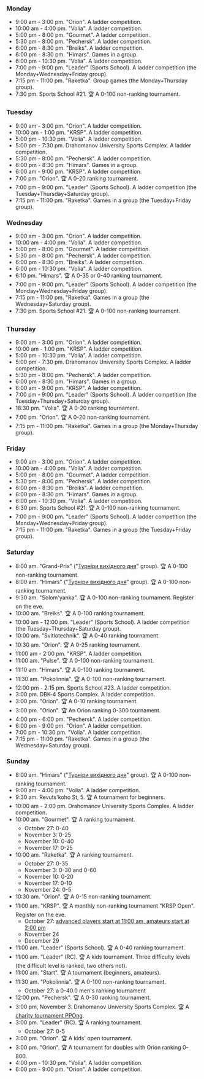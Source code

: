 
<h3 id="monday">Monday</h3>

* 9:00 am - 3:00 pm. "Orion". A ladder competition.
* 10:00 am - 4:00 pm. "Volia". A ladder competition.
* 5:00 pm - 8:00 pm. "Gourmet". A ladder competition.
* 5:30 pm - 8:00 pm. "Pechersk". A ladder competition.
* 6:00 pm - 8:30 pm. "Breiks". A ladder competition.
* 6:00 pm - 8:30 pm. "Himars". Games in a group.
* 6:00 pm - 10:30 pm. "Volia". A ladder competition.
* 7:00 pm - 9:00 pm. "Leader" (Sports School). A ladder competition (the Monday+Wednesday+Friday group).
* 7:15 pm - 11:00 pm. "Raketka". Group games (the Monday+Thursday group).
* 7:30 pm. Sports School #21. 🏆 A 0-100 non-ranking tournament.

<h3 id="tuesday">Tuesday</h3>

* 9:00 am - 3:00 pm. "Orion". A ladder competition.
* 10:00 am - 1:00 pm. "KRSP". A ladder competition.
* 5:00 pm - 10:30 pm. "Volia". A ladder competition.
* 5:00 pm - 7:30 pm. Drahomanov University Sports Complex. A ladder competition.
* 5:30 pm - 8:00 pm. "Pechersk". A ladder competition.
* 6:00 pm - 8:30 pm. "Himars". Games in a group.
* 6:00 am - 9:00 pm. "KRSP". A ladder competition.
* 7:00 pm. "Orion". 🏆 A 0-20 ranking tournament.
* 7:00 pm - 9:00 pm. "Leader" (Sports School). A ladder competition (the Tuesday+Thursday+Saturday group).
* 7:15 pm - 11:00 pm. "Raketka". Games in a group (the Tuesday+Friday group).

<h3 id="wednesday">Wednesday</h3>

* 9:00 am - 3:00 pm. "Orion". A ladder competition.
* 10:00 am - 4:00 pm. "Volia". A ladder competition.
* 5:00 pm - 8:00 pm. "Gourmet". A ladder competition.
* 5:30 pm - 8:00 pm. "Pechersk". A ladder competition.
* 6:00 pm - 8:30 pm. "Breiks". A ladder competition.
* 6:00 pm - 10:30 pm. "Volia". A ladder competition.
* 6:10 pm. "Himars". 🏆 A 0-35 or 0-40 ranking tournament.
* 7:00 pm - 9:00 pm. "Leader" (Sports School). A ladder competition (the Monday+Wednesday+Friday group).
* 7:15 pm - 11:00 pm. "Raketka". Games in a group (the Wednesday+Saturday group).
* 7:30 pm. Sports School #21. 🏆 A 0-100 non-ranking tournament.

<h3 id="thursday">Thursday</h3>

* 9:00 am - 3:00 pm. "Orion". A ladder competition.
* 10:00 am - 1:00 pm. "KRSP". A ladder competition.
* 5:00 pm - 10:30 pm. "Volia". A ladder competition.
* 5:00 pm - 7:30 pm. Drahomanov University Sports Complex. A ladder competition.
* 5:30 pm - 8:00 pm. "Pechersk". A ladder competition.
* 6:00 pm - 8:30 pm. "Himars". Games in a group.
* 6:00 am - 9:00 pm. "KRSP". A ladder competition.
* 7:00 pm - 9:00 pm. "Leader" (Sports School). A ladder competition (the Tuesday+Thursday+Saturday group).
* 18:30 pm. "Volia". 🏆 A 0-20 ranking tournament.
* 7:00 pm. "Orion". 🏆 A 0-20 non-ranking tournament.
* 7:15 pm - 11:00 pm. "Raketka". Games in a group (the Monday+Thursday group).

<h3 id="friday">Friday</h3>

* 9:00 am - 3:00 pm. "Orion". A ladder competition.
* 10:00 am - 4:00 pm. "Volia". A ladder competition.
* 5:00 pm - 8:00 pm. "Gourmet". A ladder competition.
* 5:30 pm - 8:00 pm. "Pechersk". A ladder competition.
* 6:00 pm - 8:30 pm. "Breiks". A ladder competition.
* 6:00 pm - 8:30 pm. "Himars". Games in a group.
* 6:00 pm - 10:30 pm. "Volia". A ladder competition.
* 6:30 pm. Sports School #21. 🏆 A 0-100 non-ranking tournament.
* 7:00 pm - 9:00 pm. "Leader" (Sports School). A ladder competition (the Monday+Wednesday+Friday group).
* 7:15 pm - 11:00 pm. "Raketka". Games in a group (the Tuesday+Friday group).

<h3 id="saturday">Saturday</h3>

* 8:00 am. "Grand-Prix" ("[Турніри вихідного дня](https://t.me/+yOOJ3CrdhyBjNzhi)" group). 🏆 A 0-100 non-ranking tournament.
* 8:00 am. "Himars" ("[Турніри вихідного дня](https://t.me/+yOOJ3CrdhyBjNzhi)" group). 🏆 A 0-100 non-ranking tournament.
* 9:30 am. "Solom'yanka". 🏆 A 0-100 non-ranking tournament. Register on the eve.
* 10:00 am. "Breiks". 🏆 A 0-100 ranking tournament.
* 10:00 am - 12:00 pm. "Leader" (Sports School). A ladder competition (the Tuesday+Thursday+Saturday group).
* 10:00 am. "Svitlotechnik". 🏆 A 0-40 ranking tournament.
* 10:30 am. "Orion". 🏆 A 0-25 ranking tournament.
* 11:00 am - 2:00 pm. "KRSP". A ladder competition.
* 11:00 am. "Pulse". 🏆 A 0-100 non-ranking tournament.
* 11:10 am. "Himars". 🏆 A 0-100 ranking tournament.
* 11:30 am. "Pokolinnia". 🏆 A 0-100 non-ranking tournament.
* 12:00 pm - 2:15 pm. Sports School #23. A ladder competition.
* 3:00 pm. DBK-4 Sports Complex. A ladder competition.
* 3:00 pm. "Orion". 🏆 A 0-10 ranking tournament.
* 3:00 pm. "Orion". 🏆 An Orion ranking 0-300 tournament.
* 4:00 pm - 6:00 pm. "Pechersk". A ladder competition.
* 6:00 pm - 9:00 pm. "Orion". A ladder competition.
* 7:00 pm - 10:30 pm. "Volia". A ladder competition.
* 7:15 pm - 11:00 pm. "Raketka". Games in a group (the Wednesday+Saturday group).

<h3 id="sunday">Sunday</h3>

* 8:00 am. "Himars" ("[Турніри вихідного дня](https://t.me/+yOOJ3CrdhyBjNzhi)" group). 🏆 A 0-100 non-ranking tournament.
* 9:00 am - 4:00 pm. "Volia". A ladder competition.
* 9:30 am. Revuts'koho St, 5. 🏆 A tournament for beginners.
* 10:00 am - 2:00 pm. Drahomanov University Sports Complex. A ladder competition.
* 10:00 am. "Gourmet". 🏆 A ranking tournament.
  * October 27: 0-40
  * November 3: 0-25
  * November 10: 0-40
  * November 17: 0-25
* 10:00 am. "Raketka". 🏆 A ranking tournament.
  * October 27: 0-35
  * November 3: 0-30 and 0-60
  * November 10: 0-20
  * November 17: 0-10
  * November 24: 0-5
* 10:30 am. "Orion". 🏆 A 0-15 non-ranking tournament.
* 11:00 am. "KRSP". 🏆 A monthly non-ranking tournament "KRSP Open". Register on the eve.
  * October 27: [advanced players start at 11:00 am, amateurs start at 2:00 pm](https://t.me/krsp_tt_tour/316)
  * November 24
  * December 29
* 11:00 am. "Leader" (Sports School). 🏆 A 0-40 ranking tournament.
* 11:00 am. "Leader" (RC). 🏆 A kids tournament. Three difficulty levels (the difficult level is ranked, two others not).
* 11:00 am. "Start". 🏆 A tournament (beginners, amateurs).
* 11:30 am. "Pokolinnia". 🏆 A 0-100 non-ranking tournament.
  * October 27: a 0-40.0 men's ranking tournament 
* 12:00 pm. "Pechersk". 🏆 A 0-30 ranking tournament.
* 3:00 pm, November 3. Drahomanov University Sports Complex. 🏆 A [charity tournament PPOng](https://t.me/ttkiev/464).
* 3:00 pm. "Leader" (RC). 🏆 A ranking tournament.
  * October 27: 0-5
* 3:00 pm. "Orion". 🏆 A kids' open tournament.
* 3:00 pm. "Orion". 🏆 A tournament for doubles with Orion ranking 0-800.
* 4:00 pm - 10:30 pm. "Volia". A ladder competition.
* 6:00 pm - 9:00 pm. "Orion". A ladder competition.
